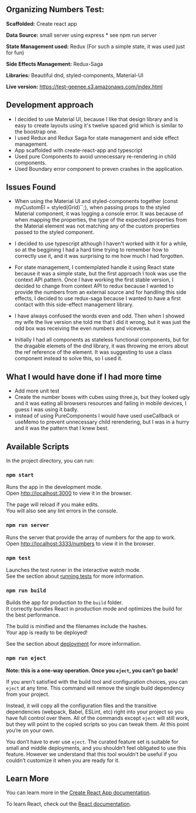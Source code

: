 ## Organizing Numbers Test:

**Scaffolded:** Create react app

**Data Source:** small server using express \* see npm run server

**State Management used:** Redux (For such a simple state, it was used just for fun)

**Side Effects Management:** Redux-Saga

**Libraries:** Beautiful dnd, styled-components, Material-UI

**Live version:** https://test-geenee.s3.amazonaws.com/index.html

## Development approach

- I decided to use Material UI, because I like that design library and is easy to create layouts using it's twelve spaced grid which is similar to the boostrap one.
- I used Redux and Redux Saga for state management and side effect management.
- App scaffolded with create-react-app and typescript
- Used pure Components to avoid unnecessary re-rendering in child components.
- Used Boundary error component to preven crashes in the application.

## Issues Found

- When using the Material UI and styled-components together (const myCustomEl = styled(Grid)``;), when passing props to the styled Material component, it was logging a console error. It was because of when mapping the properties, the type of the expected properties from the Material element was not matching any of the custom properties passed to the styled component.

- I decided to use typescript although I haven't worked with it for a while, so at the beggining I had a hard time trying to remember how to correctly use it, and it was surprising to me how much I had forgotten.

- For state management, I comtemplated handle it using React state because it was a simple state, but the first approach I took was use the context API pattern. Once I have working the first stable version, I decided to change from context API to redux because I wanted to provide the numbers from an external source and for handling this side effects, I decided to use redux-saga because I wanted to have a first contact with this side-effect management library.
- I have always confused the words even and odd. Then when I showed my wife the live version she told me that I did it wrong, but it was just the odd box was receiving the even numbers and viceversa.
- Initially I had all components as stateless functional components, but for the dragable elemets of the dnd library, it was throwing me errors about the ref reference of the element. It was suggesting to use a class component instead to solve this, so I used it.

## What I would have done if I had more time

- Add more unit test
- Create the number boxes with cubes using three.js, but they looked ugly and it was eating all browsers resources and failing in mobile devices, I guess I was using it badly.
- instead of using PureComponents I would have used useCallback or useMemo to prevent unnecessary child rerendering, but I was in a hurry and it was the pattern that I knew best.

## Available Scripts

In the project directory, you can run:

### `npm start`

Runs the app in the development mode.<br />
Open [http://localhost:3000](http://localhost:3000) to view it in the browser.

The page will reload if you make edits.<br />
You will also see any lint errors in the console.

### `npm run server`

Runs the server that provide the array of numbers for the app to work.<br />
Open [http://localhost:3333/numbers](http://localhost:3333/numbers) to view it in the browser.

### `npm test`

Launches the test runner in the interactive watch mode.<br />
See the section about [running tests](https://facebook.github.io/create-react-app/docs/running-tests) for more information.

### `npm run build`

Builds the app for production to the `build` folder.<br />
It correctly bundles React in production mode and optimizes the build for the best performance.

The build is minified and the filenames include the hashes.<br />
Your app is ready to be deployed!

See the section about [deployment](https://facebook.github.io/create-react-app/docs/deployment) for more information.

### `npm run eject`

**Note: this is a one-way operation. Once you `eject`, you can’t go back!**

If you aren’t satisfied with the build tool and configuration choices, you can `eject` at any time. This command will remove the single build dependency from your project.

Instead, it will copy all the configuration files and the transitive dependencies (webpack, Babel, ESLint, etc) right into your project so you have full control over them. All of the commands except `eject` will still work, but they will point to the copied scripts so you can tweak them. At this point you’re on your own.

You don’t have to ever use `eject`. The curated feature set is suitable for small and middle deployments, and you shouldn’t feel obligated to use this feature. However we understand that this tool wouldn’t be useful if you couldn’t customize it when you are ready for it.

## Learn More

You can learn more in the [Create React App documentation](https://facebook.github.io/create-react-app/docs/getting-started).

To learn React, check out the [React documentation](https://reactjs.org/).
